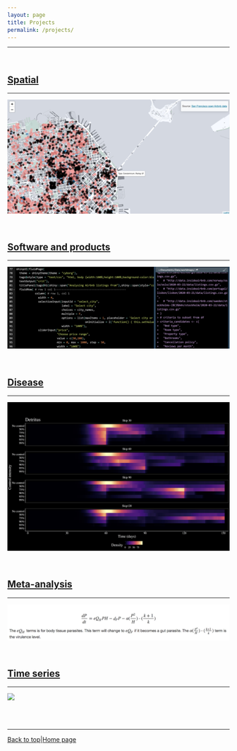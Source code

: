 ```yaml
---
layout: page
title: Projects    
permalink: /projects/
---
```

<a id="top"></a>

******      

<br>      

## [Spatial](./spatial.md)  

******  

![](spatial/spatial7.jpg) 

<br>  

## [Software and products](./coding_club.md)          
  
******    

![](coding_club/cc2.jpg)  
  
<br>  

## [Disease](./disease.md)  
  
******    

![](disease/disease5.png)      

<br>  

## [Meta-analysis](./meta.md)  

******    

![](meta/metae6.jpg)  
 
<br>  

## [Time series](./time_series.md)  

******  

![](time_series/ts3.png)    

<br>  
<br>  

******  

[Back to top](#top)|[Home page](./index.md)
